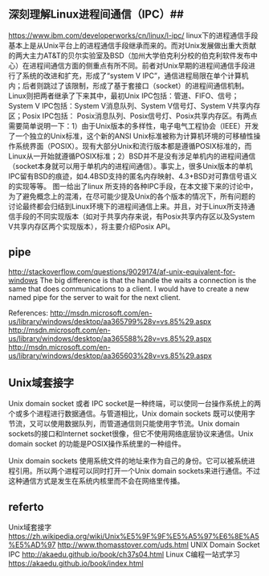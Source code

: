 
## 深刻理解Linux进程间通信（IPC）##
https://www.ibm.com/developerworks/cn/linux/l-ipc/
linux下的进程通信手段基本上是从Unix平台上的进程通信手段继承而来的。而对Unix发展做出重大贡献的两大主力AT&T的贝尔实验室及BSD（加州大学伯克利分校的伯克利软件发布中心）在进程间通信方面的侧重点有所不同。前者对Unix早期的进程间通信手段进行了系统的改进和扩充，形成了“system V IPC”，通信进程局限在单个计算机内；后者则跳过了该限制，形成了基于套接口（socket）的进程间通信机制。Linux则把两者继承了下来其中，最初Unix IPC包括：管道、FIFO、信号；System V IPC包括：System V消息队列、System V信号灯、System V共享内存区；Posix IPC包括：	Posix消息队列、Posix信号灯、Posix共享内存区。有两点需要简单说明一下：1）由于Unix版本的多样性，电子电气工程协会（IEEE）开发了一个独立的Unix标准，这个新的ANSI Unix标准被称为计算机环境的可移植性操作系统界面（POSIX）。现有大部分Unix和流行版本都是遵循POSIX标准的，而Linux从一开始就遵循POSIX标准；2）BSD并不是没有涉足单机内的进程间通信（socket本身就可以用于单机内的进程间通信）。事实上，很多Unix版本的单机IPC留有BSD的痕迹，如4.4BSD支持的匿名内存映射、4.3+BSD对可靠信号语义的实现等等。
图一给出了linux 所支持的各种IPC手段，在本文接下来的讨论中，为了避免概念上的混淆，在尽可能少提及Unix的各个版本的情况下，所有问题的讨论最终都会归结到Linux环境下的进程间通信上来。并且，对于Linux所支持通信手段的不同实现版本（如对于共享内存来说，有Posix共享内存区以及System V共享内存区两个实现版本），将主要介绍Posix API。

## pipe ##
http://stackoverflow.com/questions/9029174/af-unix-equivalent-for-windows
The big difference is that the handle the waits a connection is the same that does communications to a client. I would have to create a new named pipe for the server to wait for the next client.

References:
http://msdn.microsoft.com/en-us/library/windows/desktop/aa365799%28v=vs.85%29.aspx
http://msdn.microsoft.com/en-us/library/windows/desktop/aa365588%28v=vs.85%29.aspx
http://msdn.microsoft.com/en-us/library/windows/desktop/aa365603%28v=vs.85%29.aspx

## Unix域套接字 ##
Unix domain socket 或者 IPC socket是一种终端，可以使同一台操作系统上的两个或多个进程进行数据通信。与管道相比，Unix domain sockets 既可以使用字节流，又可以使用数据队列，而管道通信则只能使用字节流。Unix domain sockets的接口和Internet socket很像，但它不使用网络底层协议来通信。Unix domain socket 的功能是POSIX操作系统里的一种组件。

Unix domain sockets 使用系统文件的地址来作为自己的身份。它可以被系统进程引用。所以两个进程可以同时打开一个Unix domain sockets来进行通信。不过这种通信方式是发生在系统内核里而不会在网络里传播。

## referto ##
Unix域套接字 https://zh.wikipedia.org/wiki/Unix%E5%9F%9F%E5%A5%97%E6%8E%A5%E5%AD%97
http://www.thomasstover.com/uds.html
UNIX Domain Socket IPC http://akaedu.github.io/book/ch37s04.html
Linux C编程一站式学习 https://akaedu.github.io/book/index.html
